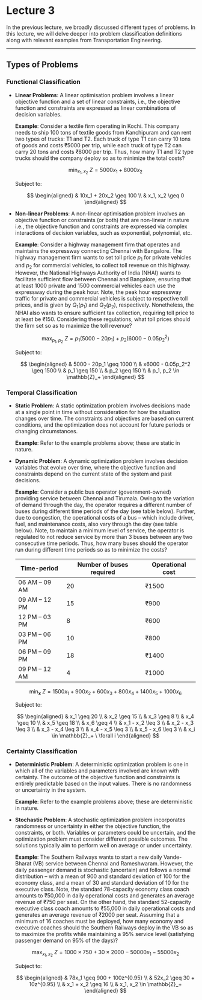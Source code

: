 # Lecture 3

In the previous lecture, we broadly discussed different types of problems. In this lecture, we will delve deeper into problem classification definitions along with relevant examples from Transportation Engineering.

---

## Types of Problems

### Functional Classification

- **Linear Problems**: A linear optimisation problem involves a linear objective function and a set of linear constraints, i.e., the objective function and constraints are expressed as linear combinations of decision variables.

  **Example**: Consider a textile firm operating in Kochi. This company needs to ship 100 tons of textile goods from Kanchipuram and can rent two types of trucks: T1 and T2. Each truck of type T1 can carry 10 tons of goods and costs ₹5000 per trip, while each truck of type T2 can carry 20 tons and costs ₹8000 per trip. Thus, how many T1 and T2 type trucks should the company deploy so as to minimize the total costs?

    $$
    \min_{x_1, x_2} \ Z = 5000x_1 + 8000x_2
    $$

    Subject to:

    $$
    \begin{aligned}
      & 10x_1 + 20x_2 \geq 100 \\
      & x_1, x_2 \geq 0
    \end{aligned}
    $$

- **Non-linear Problems**: A non-linear optimisation problem involves an objective function or constraints (or both) that are non-linear in nature i.e., the objective function and constraints are expressed via complex interactions of decision variables, such as exponential, polynomial, etc.

  **Example**: Consider a highway management firm that operates and maintains the expressway connecting Chennai with Bangalore. The highway management firm wants to set toll price $p_1$ for private vehicles and $p_2$ for commercial vehicles, to collect toll revenue on this highway. However, the National Highways Authority of India (NHAI) wants to facilitate sufficient flow between Chennai and Bangalore, ensuring that at least 1000 private and 1500 commercial vehicles each use the expressway during the peak hour. Note, the peak hour expressway traffic for private and commercial vehicles is subject to respective toll prices, and is given by $Q_1(p_1)$ and $Q_2(p_2)$, respectively. Nonetheless, the NHAI also wants to ensure sufficient tax collection, requiring toll price to at least be ₹150. Considering these regulations, what toll prices should the firm set so as to maximize the toll revenue?

    $$
    \max_{p_1, p_2} \ Z = p_1 (5000 - 20p_1) + p_2 \left(6000 - 0.05p_2^2 \right)
    $$

    Subject to:

    $$
    \begin{aligned}
      & 5000 - 20p_1 \geq 1000 \\
      & x6000 - 0.05p_2^2 \geq 1500 \\
      & p_1 \geq 150 \\
      & p_2 \geq 150 \\
      & p_1, p_2 \in \mathbb{Z}_+
    \end{aligned}
    $$

### Temporal Classification

- **Static Problem**: A static optimization problem involves decisions made at a single point in time without consideration for how the situation changes over time. The constraints and objectives are based on current conditions, and the optimization does not account for future periods or changing circumstances.
  
  **Example**: Refer to the example problems above; these are static in nature.

- **Dynamic Problem**: A dynamic optimization problem involves decision variables that evolve over time, where the objective function and constraints depend on the current state of the system and past decisions.

  **Example**: Consider a public bus operator (government-owned) providing service between Chennai and Tirumala. Owing to the variation of demand through the day, the operator requires a different number of buses during different time periods of the day (see table below). Further, due to congestion, the operational costs of a bus – which include driver, fuel, and maintenance costs, also vary through the day (see table below). Note, to maintain a minimum level of service, the operator is regulated to not reduce service by more than 3 buses between any two consecutive time periods. Thus, how many buses should the operator run during different time periods so as to minimize the costs?

  | Time-period   | Number of buses required | Operational cost |
  |---------------|--------------------------|------------------|
  | 06 AM – 09 AM | 20                       | ₹1500            |
  | 09 AM – 12 PM | 15                       | ₹900             |
  | 12 PM – 03 PM | 8                        | ₹600             |
  | 03 PM – 06 PM | 10                       | ₹800             |
  | 06 PM – 09 PM | 18                       | ₹1400            |
  | 09 PM – 12 AM | 4                        | ₹1000            |

    $$
    \min_{\mathbf{x}} \ Z = 1500x_1 + 900x_2 + 600x_3 + 800x_4 + 1400x_5 + 1000x_6
    $$

    Subject to:

    $$
    \begin{aligned}
      & x_1 \geq 20 \\
      & x_2 \geq 15 \\
      & x_3 \geq 8 \\
      & x_4 \geq 10 \\
      & x_5 \geq 18 \\
      & x_6 \geq 4 \\
      & x_1 - x_2 \leq 3 \\
      & x_2 - x_3 \leq 3 \\
      & x_3 - x_4 \leq 3 \\
      & x_4 - x_5 \leq 3 \\
      & x_5 - x_6 \leq 3 \\
      & x_i \in \mathbb{Z}_+ \ \forall i
    \end{aligned}
    $$

### Certainty Classification

- **Deterministic Problem**: A deterministic optimization problem is one in which all of the variables and parameters involved are known with certainty. The outcome of the objective function and constraints is entirely predictable based on the input values. There is no randomness or uncertainty in the system.

  **Example**: Refer to the example problems above; these are deterministic in nature.

- **Stochastic Problem**: A stochastic optimization problem incorporates randomness or uncertainty in either the objective function, the constraints, or both. Variables or parameters could be uncertain, and the optimization problem must consider different possible outcomes. The solutions typically aim to perform well on average or under uncertainty.

  **Example**: The Southern Railways wants to start a new daily Vande-Bharat (VB) service between Chennai and Rameshwaram. However, the daily passenger demand is stochastic (uncertain) and follows a normal distribution – with a mean of 900 and standard deviation of 100 for the economy class, and a mean of 30 and standard deviation of 10 for the executive class. Note, the standard 78-capacity economy class coach amounts to ₹50,000 in daily operational costs and generates an average revenue of ₹750 per seat. On the other hand, the standard 52-capacity executive class coach amounts to ₹55,000 in daily operational costs and generates an average revenue of ₹2000 per seat. Assuming that a minimum of 16 coaches must be deployed, how many economy and executive coaches should the Southern Railways deploy in the VB so as to maximize the profits while maintaining a 95% service level (satisfying passenger demand on 95% of the days)?

    $$
    \max_{x_1, x_2} \ Z = 1000 \times 750 + 30 \times 2000 - 50000x_1 - 55000x_2
    $$

    Subject to:

    $$
    \begin{aligned}
        & 78x_1 \geq 900 + 100z^{0.95} \\
        & 52x_2 \geq 30 + 10z^{0.95} \\
        & x_1 + x_2 \geq 16 \\
        & x_1, x_2 \in \mathbb{Z}_+
    \end{aligned}
    $$
